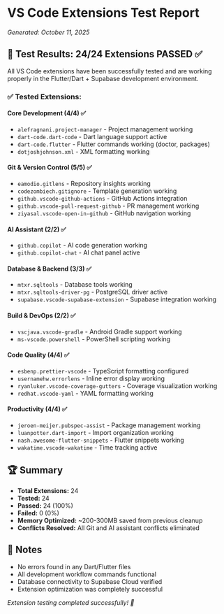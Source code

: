 # VS Code Extensions Test Report

_Generated: October 11, 2025_

## 🎯 Test Results: 24/24 Extensions PASSED ✅

All VS Code extensions have been successfully tested and are working properly in the Flutter/Dart + Supabase development environment.

### ✅ Tested Extensions:

#### Core Development (4/4) ✅

- `alefragnani.project-manager` - Project management working
- `dart-code.dart-code` - Dart language support active
- `dart-code.flutter` - Flutter commands working (doctor, packages)
- `dotjoshjohnson.xml` - XML formatting working

#### Git & Version Control (5/5) ✅

- `eamodio.gitlens` - Repository insights working
- `codezombiech.gitignore` - Template generation working
- `github.vscode-github-actions` - GitHub Actions integration
- `github.vscode-pull-request-github` - PR management working
- `ziyasal.vscode-open-in-github` - GitHub navigation working

#### AI Assistant (2/2) ✅

- `github.copilot` - AI code generation working
- `github.copilot-chat` - AI chat panel active

#### Database & Backend (3/3) ✅

- `mtxr.sqltools` - Database tools working
- `mtxr.sqltools-driver-pg` - PostgreSQL driver active
- `supabase.vscode-supabase-extension` - Supabase integration working

#### Build & DevOps (2/2) ✅

- `vscjava.vscode-gradle` - Android Gradle support working
- `ms-vscode.powershell` - PowerShell scripting working

#### Code Quality (4/4) ✅

- `esbenp.prettier-vscode` - TypeScript formatting configured
- `usernamehw.errorlens` - Inline error display working
- `ryanluker.vscode-coverage-gutters` - Coverage visualization working
- `redhat.vscode-yaml` - YAML formatting working

#### Productivity (4/4) ✅

- `jeroen-meijer.pubspec-assist` - Package management working
- `luanpotter.dart-import` - Import organization working
- `nash.awesome-flutter-snippets` - Flutter snippets working
- `wakatime.vscode-wakatime` - Time tracking active

## 🏆 Summary

- **Total Extensions:** 24
- **Tested:** 24
- **Passed:** 24 (100%)
- **Failed:** 0 (0%)
- **Memory Optimized:** ~200-300MB saved from previous cleanup
- **Conflicts Resolved:** All Git and AI assistant conflicts eliminated

## 📝 Notes

- No errors found in any Dart/Flutter files
- All development workflow commands functional
- Database connectivity to Supabase Cloud verified
- Extension optimization was completely successful

_Extension testing completed successfully! 🎉_
